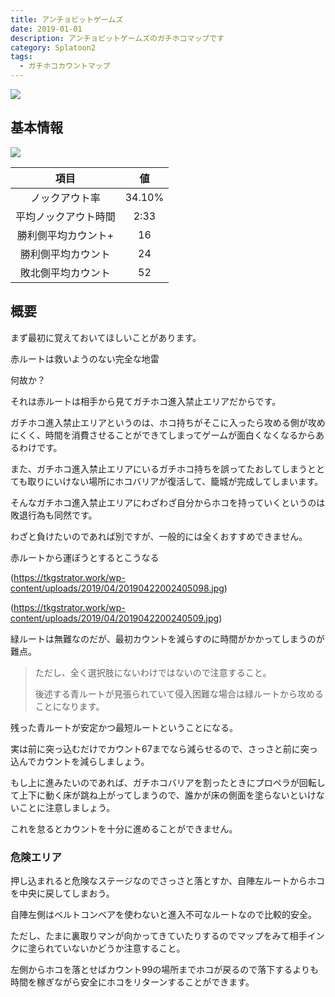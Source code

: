 ```yaml
---
title: アンチョビットゲームズ
date: 2019-01-01
description: アンチョビットゲームズのガチホコマップです
category: Splatoon2
tags:
  - ガチホコカウントマップ
---
```


![](https://pbs.twimg.com/media/Ecf-BHpWsAAEU_c?format=jpg&name=large)

## 基本情報

![](https://pbs.twimg.com/media/EV-Gp0pXkAArUby?format=png&name=large)

|         項目         |   値   |
| :------------------: | :----: |
|    ノックアウト率    | 34.10% |
| 平均ノックアウト時間 |  2:33  |
| 勝利側平均カウント+  |   16   |
|  勝利側平均カウント  |   24   |
|  敗北側平均カウント  |   52   |

## 概要

まず最初に覚えておいてほしいことがあります。

赤ルートは救いようのない完全な地雷

何故か？

それは赤ルートは相手から見てガチホコ進入禁止エリアだからです。

ガチホコ進入禁止エリアというのは、ホコ持ちがそこに入ったら攻める側が攻めにくく、時間を消費させることができてしまってゲームが面白くなくなるからあるわけです。

また、ガチホコ進入禁止エリアにいるガチホコ持ちを誤ってたおしてしまうととても取りにいけない場所にホコバリアが復活して、籠城が完成してしまいます。

そんなガチホコ進入禁止エリアにわざわざ自分からホコを持っていくというのは敗退行為も同然です。

わざと負けたいのであれば別ですが、一般的には全くおすすめできません。

赤ルートから運ぼうとするとこうなる

(https://tkgstrator.work/wp-content/uploads/2019/04/20190422002405098.jpg)

(https://tkgstrator.work/wp-content/uploads/2019/04/2019042200240509.jpg)


緑ルートは無難なのだが、最初カウントを減らすのに時間がかかってしまうのが難点。

> ただし、全く選択肢にないわけではないので注意すること。
> 
> 後述する青ルートが見張られていて侵入困難な場合は緑ルートから攻めることになります。

残った青ルートが安定かつ最短ルートということになる。

実は前に突っ込むだけでカウント67までなら減らせるので、さっさと前に突っ込んでカウントを減らしましょう。

もし上に進みたいのであれば、ガチホコバリアを割ったときにプロペラが回転して上下に動く床が跳ね上がってしまうので、誰かが床の側面を塗らないといけないことに注意しましょう。

これを怠るとカウントを十分に進めることができません。

### 危険エリア

押し込まれると危険なステージなのでさっさと落とすか、自陣左ルートからホコを中央に戻してしまおう。

自陣左側はベルトコンベアを使わないと進入不可なルートなので比較的安全。

ただし、たまに裏取りマンが向かってきていたりするのでマップをみて相手インクに塗られていないかどうか注意すること。

左側からホコを落とせばカウント99の場所までホコが戻るので落下するよりも時間を稼ぎながら安全にホコをリターンすることができます。
